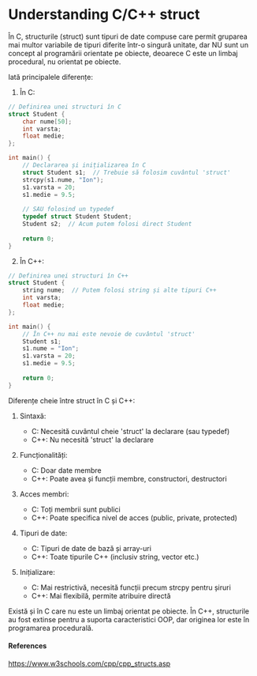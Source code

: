 # Understanding C/C++ struct

În C, structurile (struct) sunt tipuri de date compuse care permit gruparea mai multor variabile de tipuri diferite într-o singură unitate, dar NU sunt un concept al programării orientate pe obiecte, deoarece C este un limbaj procedural, nu orientat pe obiecte.

Iată principalele diferențe:

1. În C:
```c
// Definirea unei structuri în C
struct Student {
    char nume[50];
    int varsta;
    float medie;
};

int main() {
    // Declararea și inițializarea în C
    struct Student s1;  // Trebuie să folosim cuvântul 'struct'
    strcpy(s1.nume, "Ion");
    s1.varsta = 20;
    s1.medie = 9.5;
    
    // SAU folosind un typedef
    typedef struct Student Student;
    Student s2;  // Acum putem folosi direct Student
    
    return 0;
}
```

2. În C++:
```cpp
// Definirea unei structuri în C++
struct Student {
    string nume;  // Putem folosi string și alte tipuri C++
    int varsta;
    float medie;
};

int main() {
    // În C++ nu mai este nevoie de cuvântul 'struct'
    Student s1;
    s1.nume = "Ion";
    s1.varsta = 20;
    s1.medie = 9.5;
    
    return 0;
}
```

Diferențe cheie între struct în C și C++:

1. Sintaxă:
   - C: Necesită cuvântul cheie 'struct' la declarare (sau typedef)
   - C++: Nu necesită 'struct' la declarare

2. Funcționalități:
   - C: Doar date membre
   - C++: Poate avea și funcții membre, constructori, destructori

3. Acces membri:
   - C: Toți membrii sunt publici
   - C++: Poate specifica nivel de acces (public, private, protected)

4. Tipuri de date:
   - C: Tipuri de date de bază și array-uri
   - C++: Toate tipurile C++ (inclusiv string, vector etc.)

5. Inițializare:
   - C: Mai restrictivă, necesită funcții precum strcpy pentru șiruri
   - C++: Mai flexibilă, permite atribuire directă

Există și în C care nu este un limbaj orientat pe obiecte. În C++, structurile au fost extinse pentru a suporta caracteristici OOP, dar originea lor este în programarea procedurală.

#### References

https://www.w3schools.com/cpp/cpp_structs.asp

